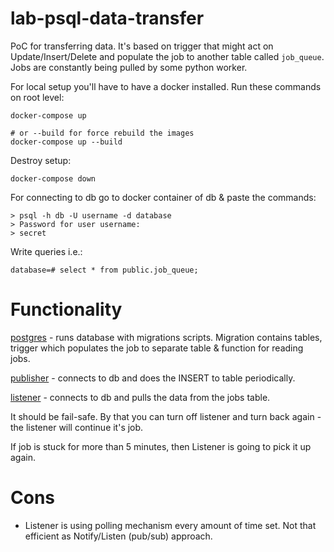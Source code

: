 # lab-psql-data-transfer
PoC for transferring data. It's based on trigger that might act on Update/Insert/Delete and populate the job to another table called `job_queue`. Jobs are constantly being pulled by some python worker.

For local setup you'll have to have a docker installed. Run these commands on root level:
```
docker-compose up

# or --build for force rebuild the images
docker-compose up --build
```
Destroy setup:
```
docker-compose down
```

For connecting to db go to docker container of db & paste the commands:
```
> psql -h db -U username -d database
> Password for user username: 
> secret
```
Write queries i.e.:
```
database=# select * from public.job_queue;
```
# Functionality
[postgres](postgres) - runs database with migrations scripts. Migration contains tables, trigger which populates the job to separate table & function for reading jobs.

[publisher](publisher) - connects to db and does the INSERT to table periodically.

[listener](listener) - connects to db and pulls the data from the jobs table.

It should be fail-safe. By that you can turn off listener and turn back again - the listener will continue it's job.

If job is stuck for more than 5 minutes, then Listener is going to pick it up again.

# Cons
- Listener is using polling mechanism every amount of time set. Not that efficient as Notify/Listen (pub/sub) approach.
